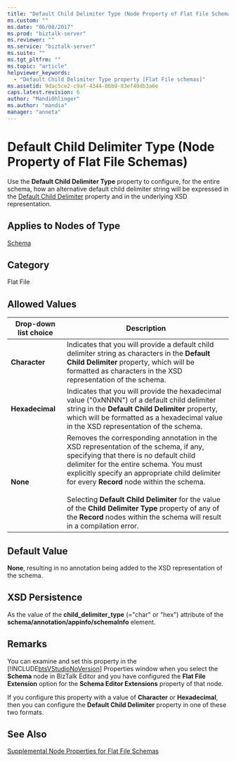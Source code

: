 ```yaml
---
title: "Default Child Delimiter Type (Node Property of Flat File Schemas) | Microsoft Docs"
ms.custom: ""
ms.date: "06/08/2017"
ms.prod: "biztalk-server"
ms.reviewer: ""
ms.service: "biztalk-server"
ms.suite: ""
ms.tgt_pltfrm: ""
ms.topic: "article"
helpviewer_keywords: 
  - "Default Child Delimiter Type property [Flat File schemas]"
ms.assetid: 9dac5ce2-c9af-4344-86b9-83ef40db3a6e
caps.latest.revision: 6
author: "MandiOhlinger"
ms.author: "mandia"
manager: "anneta"
---
```

# Default Child Delimiter Type (Node Property of Flat File Schemas)
Use the **Default Child Delimiter Type** property to configure, for the entire schema, how an alternative default child delimiter string will be expressed in the [Default Child Delimiter](../core/default-child-delimiter-node-property-of-flat-file-schemas.md) property and in the underlying XSD representation.  
  
## Applies to Nodes of Type  
 [Schema](../core/schema-node-properties.md)  
  
## Category  
 Flat File  
  
## Allowed Values  
  
|Drop-down list choice|Description|  
|----------------------------|-----------------|  
|**Character**|Indicates that you will provide a default child delimiter string as characters in the **Default Child Delimiter** property, which will be formatted as characters in the XSD representation of the schema.|  
|**Hexadecimal**|Indicates that you will provide the hexadecimal value ("0xNNNN") of a default child delimiter string in the **Default Child Delimiter** property, which will be formatted as a hexadecimal value in the XSD representation of the schema.|  
|**None**|Removes the corresponding annotation in the XSD representation of the schema, if any, specifying that there is no default child delimiter for the entire schema. You must explicitly specify an appropriate child delimiter for every **Record** node within the schema.<br /><br /> Selecting **Default Child Delimiter** for the value of the **Child Delimiter Type** property of any of the **Record** nodes within the schema will result in a compilation error.|  
  
## Default Value  
 **None**, resulting in no annotation being added to the XSD representation of the schema.  
  
## XSD Persistence  
 As the value of the **child_delimiter_type** (="char" or "hex") attribute of the **schema/annotation/appinfo/schemaInfo** element.  
  
## Remarks  
 You can examine and set this property in the [!INCLUDE[btsVStudioNoVersion](../includes/btsvstudionoversion-md.md)] Properties window when you select the **Schema** node in BizTalk Editor and you have configured the **Flat File Extension** option for the **Schema Editor Extensions** property of that node.  
  
 If you configure this property with a value of **Character** or **Hexadecimal**, then you can configure the **Default Child Delimiter** property in one of these two formats.  
  
## See Also  
 [Supplemental Node Properties for Flat File Schemas](../core/supplemental-node-properties-for-flat-file-schemas.md)
